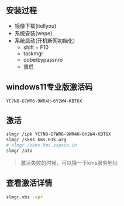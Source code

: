 ## 安装过程
  - 镜像下载(itellyou)
  - 系统安装(wepe)
  - 系统启动(开机断网初始化)
    - shift + F10
    - taskmgr
    - oobe\bypassnro
    - 重启


## windows11专业版激活码

  `YC7N8-G7WR6-9WR4H-6Y2W4-KBT6X`

## 激活

  ```bash
  slmgr /ipk YC7N8-G7WR6-9WR4H-6Y2W4-KBT6X
  slmgr /skms kms.03k.org
  # slmgr /skms kms.xspace.in
  slmgr /ato
  ```

> 激活失败的时候，可以换一下kms服务地址

## 查看激活详情

  ```bash
  slmgr.vbs -xpr
  ```
